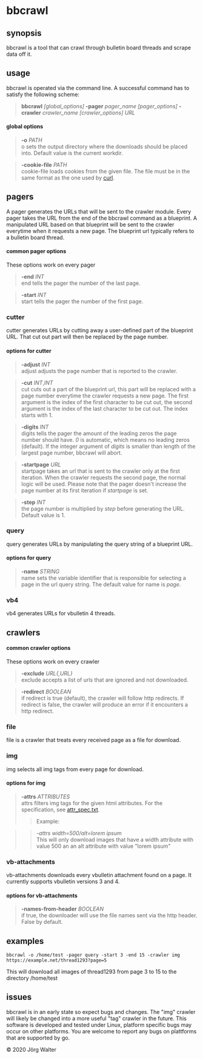 # bbcrawl

## synopsis

bbcrawl is a tool that can crawl through bulletin board threads and scrape data off it.

## usage

bbcrawl is operated via the command line. A successful command has to satisfy the following scheme:  
> **bbcrawl** *\[global_options\]* **-pager** *pager_name* *\[pager_options\]* **-crawler** *crawler_name* *\[crawler_options\]* *URL*

#### global options
> **-o** *PATH*  
> o sets the output directory where the downloads should be placed into. Default value is the current workdir.

> **-cookie-file** *PATH*  
> cookie-file loads cookies from the given file. The file must be in the same format as the one used by
> [curl](https://curl.haxx.se/docs/http-cookies.html).

## pagers
A pager generates the URLs that will be sent to the crawler module. Every pager takes the URL from the end of the bbcrawl command
as a blueprint. A manipulated URL based on that blueprint will be sent to the crawler everytime when it requests a new page.
The blueprint url typically refers to a bulletin board thread.

#### common pager options
These options work on every pager

> **-end** *INT*  
> end tells the pager the number of the last page.

> **-start** *INT*  
> start tells the pager the number of the first page.

### cutter
cutter generates URLs by cutting away a user-defined part of the blueprint URL. That cut out part will then be replaced
by the page number.

#### options for cutter
> **-adjust** *INT*  
> adjust adjusts the page number that is reported to the crawler. 

> **-cut** *INT*,*INT*  
> cut cuts out a part of the blueprint url, this part will be replaced with a page number
> everytime the crawler requests a new page.
> The first argument is the index of the first character to be cut out,
> the second argument is the index of the last character to be cut out.
> The index starts with 1.

> **-digits** *INT*  
> digits tells the pager the amount of the leading zeros the page number should have. *0* is automatic,
> which means no leading zeros (default). If the integer argument of *digits* is smaller than length of the
> largest page number, bbcrawl will abort.

> **-startpage** *URL*  
> startpage takes an url that is sent to the crawler only at the first iteration.
> When the crawler requests the second page, the normal logic will be used.
> Please note that the pager doesn't increase the page number at its first iteration if *startpage* is set.

> **-step** *INT*  
> the page number is multiplied by *step* before generating the URL. Default value is 1.

### query
query generates URLs by manipulating the query string of a blueprint URL.

#### options for query
> **-name** *STRING*  
> name sets the variable identifier that is responsible for selecting a page in the url query string.
> The default value for name is *page*.

### vb4
vb4 generates URLs for vbulletin 4 threads.

## crawlers

#### common crawler options
These options work on every crawler 

> **-exclude** *URL\{,URL\}*  
> exclude accepts a list of urls that are ignored and not downloaded.

> **-redirect** *BOOLEAN*  
> if redirect is true (default), the crawler will follow http redirects. If redirect is false, the crawler will produce an error
> if it encounters a http redirect.

### file
file is a crawler that treats every received page as a file for download.

### img
img selects all img tags from every page for download.

#### options for img
> **-attrs** *ATTRIBUTES*  
> attrs filters img tags for the given html attributes. For the specification, see [attr_spec.txt](attr_spec.txt).
>> Example:

>> *-attrs width=500/alt=lorem ipsum*  
>> This will only download images that have a width attribute with value 500 an an alt attribute with value "lorem ipsum"

### vb-attachments
vb-attachments downloads every vbulletin attachment found on a page. It currently supports vbulletin versions 3 and 4.

#### options for vb-attachments

> **-names-from-header** *BOOLEAN*  
> if true, the downloader will use the file names sent via the http header. False by default.

## examples

	bbcrawl -o /home/test -pager query -start 3 -end 15 -crawler img https://example.net/thread1293?page=5
This will download all images of thread1293 from page 3 to 15 to the directory /home/test

## issues

bbcrawl is in an early state so expect bugs and changes.
The "img" crawler will likely be changed into a more useful "tag" crawler in the future.
This software is developed and tested under Linux, platform specific bugs may occur on other platforms.
You are welcome to report any bugs on plattforms that are supported by go.

© 2020 Jörg Walter
